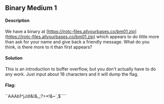## Binary Medium 1
#### Description
We have a binary at [https://jrotc-files.allyourbases.co/bm01.zip](https://jrotc-files.allyourbases.co/bm01.zip) which appears to do little more than ask for your name and give back a friendly message. What do you think, is there more to it than first appears?
#### Solution
This is an introduction to buffer overflow, but you don't actually have to do any work. Just input about 18 characters and it will dump the flag.
#### Flag:
``AAAb1^jJdl&(&_;?>*!&~`,$````
